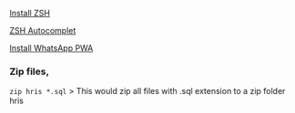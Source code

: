 [Install ZSH](https://dev.to/mskian/install-z-shell-oh-my-zsh-on-ubuntu-1804-lts-4cm4)
>
[ZSH Autocomplet](https://github.com/marlonrichert/zsh-autocomplete)
>
[Install WhatsApp PWA](https://askubuntu.com/questions/684415/install-whatsapp-webapp-on-ubuntu)
>
### Zip files, 
`zip hris *.sql` > This would zip all files with .sql extension to a zip folder hris
